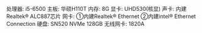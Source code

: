 处理器: i5-6500
主板: 华硕H110T
内存: 8G
显卡: UHD530(核显)
声卡: 内建Realtek® ALC887芯片
网卡: ①内建Realtek® Ethernet ②内建intel® Ethernet Connection
硬盘: SN520 NVMe 128GB
无线网卡: 1820A

